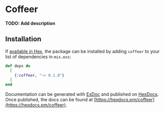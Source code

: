 # Coffeer

**TODO: Add description**

## Installation

If [available in Hex](https://hex.pm/docs/publish), the package can be installed
by adding `coffeer` to your list of dependencies in `mix.exs`:

```elixir
def deps do
  [
    {:coffeer, "~> 0.1.0"}
  ]
end
```

Documentation can be generated with [ExDoc](https://github.com/elixir-lang/ex_doc)
and published on [HexDocs](https://hexdocs.pm). Once published, the docs can
be found at [https://hexdocs.pm/coffeer](https://hexdocs.pm/coffeer).

